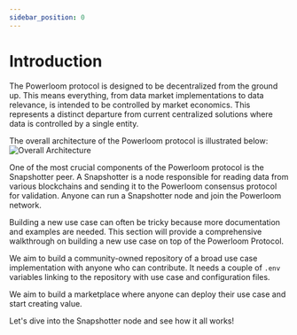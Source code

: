 ```yaml
---
sidebar_position: 0
---
```


# Introduction

The Powerloom protocol is designed to be decentralized from the ground up. This means everything, from data market implementations to data relevance, is intended to be controlled by market economics. This represents a distinct departure from current centralized solutions where data is controlled by a single entity.

The overall architecture of the Powerloom protocol is illustrated below:
![Overall Architecture](/images/OverallArchitecture.png)

One of the most crucial components of the Powerloom protocol is the Snapshotter peer. A Snapshotter is a node responsible for reading data from various blockchains and sending it to the Powerloom consensus protocol for validation. Anyone can run a Snapshotter node and join the Powerloom network.

Building a new use case can often be tricky because more documentation and examples are needed. This section will provide a comprehensive walkthrough on building a new use case on top of the Powerloom Protocol.

We aim to build a community-owned repository of a broad use case implementation with anyone who can contribute. It needs a couple of `.env` variables linking to the repository with use case and configuration files.

We aim to build a marketplace where anyone can deploy their use case and start creating value.

Let's dive into the Snapshotter node and see how it all works!
